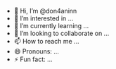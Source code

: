 - 👋 Hi, I’m @don4aninn
- 👀 I’m interested in ...
- 🌱 I’m currently learning ...
- 💞️ I’m looking to collaborate on ...
- 📫 How to reach me ...
- 😄 Pronouns: ...
- ⚡ Fun fact: ...

<!---
don4aninn/don4aninn is a ✨ special ✨ repository because its `README.md` (this file) appears on your GitHub profile.
You can click the Preview link to take a look at your changes.
--->
